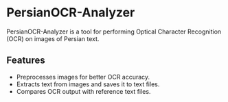 # PersianOCR-Analyzer

PersianOCR-Analyzer is a tool for performing Optical Character Recognition (OCR) on images of Persian text. 

## Features
- Preprocesses images for better OCR accuracy.
- Extracts text from images and saves it to text files.
- Compares OCR output with reference text files.
